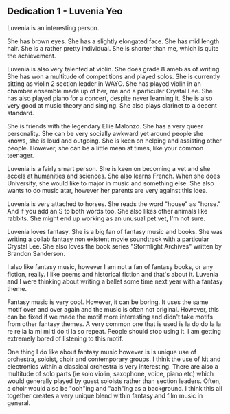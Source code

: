 <head>
  <title>Luvenia Dedication</title>
</head>
<body>
  <h2>Dedication 1 - Luvenia Yeo</h2>
  <p>Luvenia is an interesting person.</p>
  <p>She has brown eyes. She has a slightly elongated face. She has mid length hair. She is a rather pretty individual. She is shorter than me, which is quite the achievement.</p>
  <p>Luvenia is also very talented at violin. She does grade 8 ameb as of writing. She has won a multitude of competitions and played solos. She is currently sitting as violin 2 section leader in WAYO. She has played violin in an chamber ensemble made up of her, me and a particular Crystal Lee. She has also played piano for a concert, despite never learning it. She is also very good at music theory and singing. She also plays clarinet to a decent standard.</p>
  <p>She is friends with the legendary Ellie Malonzo. She has a very queer personality. She can be very socially awkward yet around people she knows, she is loud and outgoing. She is keen on helping and assisting other people. However, she can be a little mean at times, like your common teenager.</p>
  <p>Luvenia is a fairly smart person. She is keen on becoming a vet and she accels at humanities and sciences. She also learns French. When she does University, she would like to major in music and something else. She also wants to do music atar, however her parents are very against this idea.</p>
  <p>Luvenia is very attached to horses. She reads the word "house" as "horse." And if you add an S to both words too. She also likes other animals like rabbits. She might end up working as an unusual pet vet, I'm not sure.</p>
  <p>Luvenia loves fantasy. She is a big fan of fantasy music and books. She was writing a collab fantasy non existent movie soundtrack with a particular Crystal Lee. She also loves the book series "Stormlight Archives" written by Brandon Sanderson.</p>
  <p>I also like fantasy music, however I am not a fan of fantasy books, or any fiction, really. I like poems and historical fiction and that's about it. Luvenia and I were thinking about writing a ballet some time next year with a fantasy theme.</p>
  <p>Fantasy music is very cool. However, it can be boring. It uses the same motif over and over again and the music is often not original. However, this can be fixed if we made the motif more interesting and didn't take motifs from other fantasy themes. A very common one that is used is la do do la la re re la la mi mi ti do ti la so repeat. People should stop using it. I am getting extremely bored of listening to this motif.</p>
  <p>One thing I do like about fantasy music however is is unique use of orchestra, soloist, choir and contemporary groups. I think the use of kit and electronics within a classical orchestra is very interesting. There are also a multitude of solo parts (ie solo violin, saxophone, voice, piano etc) which would generally played by guest soloists rather than section leaders. Often, a choir would also be "ooh"ing and "aah"ing as a background. I think this all together creates a very unique blend within fantasy and film music in general.</p>
</body>

